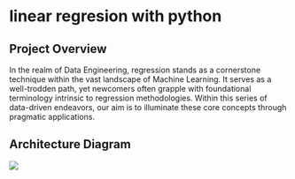 # linear regresion with python

## Project Overview

In the realm of Data Engineering, regression stands as a cornerstone technique within the vast landscape of Machine Learning. It serves as a well-trodden path, yet newcomers often grapple with foundational terminology intrinsic to regression methodologies. Within this series of data-driven endeavors, our aim is to illuminate these core concepts through pragmatic applications.

## Architecture Diagram
<img src="architecture.jpeg">
